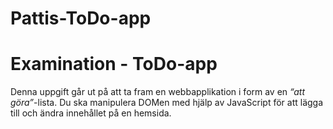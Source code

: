 # Pattis-ToDo-app

# Examination - ToDo-app

Denna uppgift går ut på att ta fram en webbapplikation i form av en *“att göra”*-lista. Du ska manipulera DOMen med hjälp av JavaScript för att lägga till och ändra innehållet på en hemsida.

